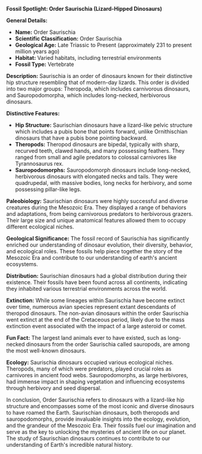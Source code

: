 **Fossil Spotlight: Order Saurischia (Lizard-Hipped Dinosaurs)**

**General Details:**
- **Name:** Order Saurischia
- **Scientific Classification:** Order Saurischia
- **Geological Age:** Late Triassic to Present (approximately 231 to present million years ago)
- **Habitat:** Varied habitats, including terrestrial environments
- **Fossil Type:** Vertebrate

**Description:**
Saurischia is an order of dinosaurs known for their distinctive hip structure resembling that of modern-day lizards. This order is divided into two major groups: Theropoda, which includes carnivorous dinosaurs, and Sauropodomorpha, which includes long-necked, herbivorous dinosaurs.

**Distinctive Features:**
- **Hip Structure:** Saurischian dinosaurs have a lizard-like pelvic structure which includes a pubis bone that points forward, unlike Ornithischian dinosaurs that have a pubis bone pointing backward.
- **Theropods:** Theropod dinosaurs are bipedal, typically with sharp, recurved teeth, clawed hands, and many possessing feathers. They ranged from small and agile predators to colossal carnivores like Tyrannosaurus rex.
- **Sauropodomorphs:** Sauropodomorph dinosaurs include long-necked, herbivorous dinosaurs with elongated necks and tails. They were quadrupedal, with massive bodies, long necks for herbivory, and some possessing pillar-like legs.

**Paleobiology:**
Saurischian dinosaurs were highly successful and diverse creatures during the Mesozoic Era. They displayed a range of behaviors and adaptations, from being carnivorous predators to herbivorous grazers. Their large size and unique anatomical features allowed them to occupy different ecological niches.

**Geological Significance:**
The fossil record of Saurischia has significantly enriched our understanding of dinosaur evolution, their diversity, behavior, and ecological roles. These fossils help piece together the story of the Mesozoic Era and contribute to our understanding of earth's ancient ecosystems.

**Distribution:**
Saurischian dinosaurs had a global distribution during their existence. Their fossils have been found across all continents, indicating they inhabited various terrestrial environments across the world.

**Extinction:**
While some lineages within Saurischia have become extinct over time, numerous avian species represent extant descendants of theropod dinosaurs. The non-avian dinosaurs within the order Saurischia went extinct at the end of the Cretaceous period, likely due to the mass extinction event associated with the impact of a large asteroid or comet.

**Fun Fact:**
The largest land animals ever to have existed, such as long-necked dinosaurs from the order Saurischia called sauropods, are among the most well-known dinosaurs.

**Ecology:**
Saurischia dinosaurs occupied various ecological niches. Theropods, many of which were predators, played crucial roles as carnivores in ancient food webs. Sauropodomorphs, as large herbivores, had immense impact in shaping vegetation and influencing ecosystems through herbivory and seed dispersal.

In conclusion, Order Saurischia refers to dinosaurs with a lizard-like hip structure and encompasses some of the most iconic and diverse dinosaurs to have roamed the Earth. Saurischian dinosaurs, both theropods and sauropodomorphs, provide invaluable insights into the ecology, evolution, and the grandeur of the Mesozoic Era. Their fossils fuel our imagination and serve as the key to unlocking the mysteries of ancient life on our planet. The study of Saurischian dinosaurs continues to contribute to our understanding of Earth's incredible natural history.